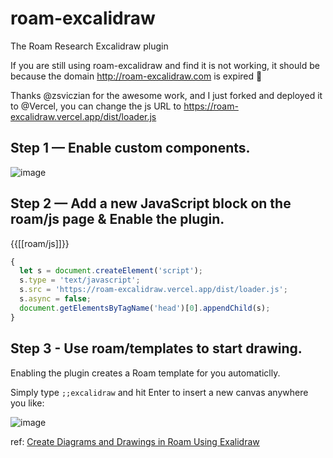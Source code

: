 # roam-excalidraw
The Roam Research Excalidraw plugin

If you are still using roam-excalidraw and find it is not working, it should be because the domain http://roam-excalidraw.com is expired 🤣 

Thanks @zsviczian for the awesome work, and I just forked and deployed it to @Vercel, you can change the js URL to https://roam-excalidraw.vercel.app/dist/loader.js

## Step 1 — Enable custom components.

![image](https://user-images.githubusercontent.com/4997466/208887197-ce54d469-5376-448e-b7f8-d4c1468cfe00.png)

## Step 2 — Add a new JavaScript block on the roam/js page & Enable the plugin.

{{[[roam/js]]}}

```js
{
  let s = document.createElement('script');
  s.type = 'text/javascript';
  s.src = 'https://roam-excalidraw.vercel.app/dist/loader.js';
  s.async = false;
  document.getElementsByTagName('head')[0].appendChild(s);  
}
```

## Step 3 - Use roam/templates to start drawing.

Enabling the plugin creates a Roam template for you automaticlly.

Simply type `;;excalidraw` and hit Enter to insert a new canvas anywhere you like:

![image](https://user-images.githubusercontent.com/4997466/208887812-54ad0c33-2dbe-44e2-bfc2-9fcaedaa6c2d.png)

ref: [Create Diagrams and Drawings in Roam Using Exalidraw](https://thinkstack.club/diagrams-and-drawings-in-roam-exalidraw/)
